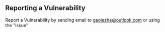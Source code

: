 ## Reporting a Vulnerability

Report a Vulnerability by sending email to gaolezhe@outlook.com or using the "Issue"
